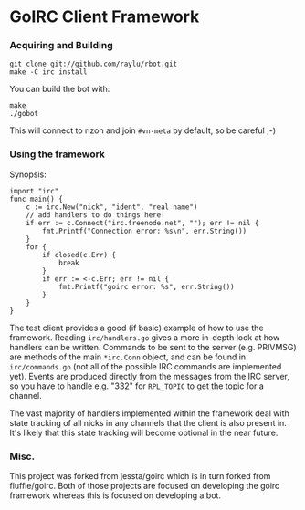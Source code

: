 GoIRC Client Framework
======================

### Acquiring and Building

	git clone git://github.com/raylu/rbot.git
	make -C irc install

You can build the bot with:

	make
	./gobot

This will connect to rizon and join `#vn-meta` by default, so be careful ;-)

### Using the framework

Synopsis:

    import "irc"
    func main() {
        c := irc.New("nick", "ident", "real name")
        // add handlers to do things here!
	    if err := c.Connect("irc.freenode.net", ""); err != nil {
		    fmt.Printf("Connection error: %s\n", err.String())
	    }
        for {
            if closed(c.Err) {
                break
            }
            if err := <-c.Err; err != nil {
                fmt.Printf("goirc error: %s", err.String())
            }
        }
    }

The test client provides a good (if basic) example of how to use the framework.
Reading `irc/handlers.go` gives a more in-depth look at how handlers can be
written. Commands to be sent to the server (e.g. PRIVMSG) are methods of the
main `*irc.Conn` object, and can be found in `irc/commands.go` (not all of the
possible IRC commands are implemented yet). Events are produced directly from
the messages from the IRC server, so you have to handle e.g. "332" for
`RPL_TOPIC` to get the topic for a channel.

The vast majority of handlers implemented within the framework deal with state
tracking of all nicks in any channels that the client is also present in. It's
likely that this state tracking will become optional in the near future.

### Misc.

This project was forked from jessta/goirc which is in turn forked from
fluffle/goirc. Both of those projects are focused on developing the goirc
framework whereas this is focused on developing a bot.
